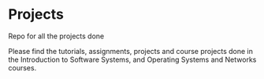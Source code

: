 # Projects
Repo for all the projects done 

Please find the tutorials, assignments, projects and course projects done in the Introduction to Software Systems, and Operating Systems and Networks courses.

